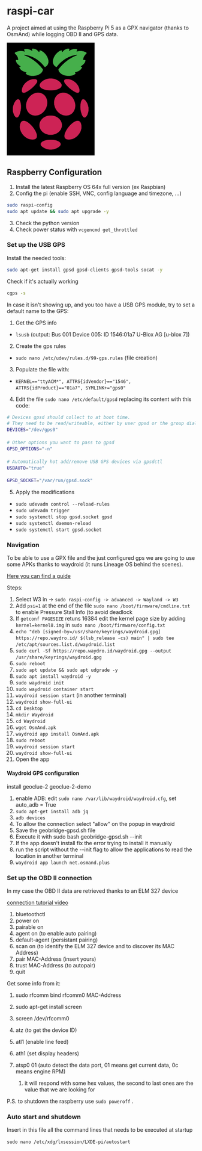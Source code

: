 # raspi-car

A project aimed at using the Raspberry Pi 5 as a GPX navigator (thanks to OsmAnd) while logging OBD II and GPS data.

![1755167269282](image/README/1755167269282.png)

## Raspberry Configuration

1. Install the latest Raspberry OS 64x full version (ex Raspbian)
2. Config the pi (enable SSH, VNC, config language and timezone, ...)

```bash
sudo raspi-config
sudo apt update && sudo apt upgrade -y
```

3. Check the python version
4. Check power status with `vcgencmd get_throttled`

### Set up the USB GPS

Install the needed tools:

```bash
sudo apt-get install gpsd gpsd-clients gpsd-tools socat -y
```

Check if it's actually working

```bash
cgps -s
```

In case it isn't showing up, and you too have a USB GPS module, try to set a default name to the GPS:

1) Get the GPS info

- `lsusb` (output: Bus 001 Device 005: ID 1546:01a7 U-Blox AG [u-blox 7])

2) Create the gps rules

- `sudo nano /etc/udev/rules.d/99-gps.rules` (file creation)

3) Populate the file with:

- `KERNEL=="ttyACM*", ATTRS{idVendor}=="1546", ATTRS{idProduct}=="01a7", SYMLINK+="gps0"`

4) Edit the file `sudo nano /etc/default/gpsd`  replacing its content with this code:

```bash
# Devices gpsd should collect to at boot time.
# They need to be read/writeable, either by user gpsd or the group dialout.
DEVICES="/dev/gps0"

# Other options you want to pass to gpsd
GPSD_OPTIONS="-n"

# Automatically hot add/remove USB GPS devices via gpsdctl
USBAUTO="true"

GPSD_SOCKET="/var/run/gpsd.sock"
```

5) Apply the modifications

- `sudo udevadm control --reload-rules`
- `sudo udevadm trigger`
- `sudo systemctl stop gpsd.socket gpsd `
- `sudo systemctl daemon-reload `
- `sudo systemctl start gpsd.socket`

### Navigation

To be able to use a GPX file and the just configured gps we are going to use some APKs thanks to waydroid (it runs Lineage OS behind the scenes).

[Here you can find a guide](https://www.xda-developers.com/run-android-apps-raspberry-pi-how/)

Steps:

1. Select W3 in -> `sudo raspi-config -> advanced -> Wayland -> W3`
2. Add `psi=1` at the end of the file `sudo nano /boot/firmware/cmdline.txt` to enable Pressure Stall Info (to avoid deadlock
3. If `getconf PAGESIZE` retuns 16384 edit the kernel page size by adding `kernel=kernel8.img` in `sudo nano /boot/firmware/config.txt`
4. `echo "deb [signed-by=/usr/share/keyrings/waydroid.gpg] https://repo.waydro.id/ $(lsb_release -cs) main" | sudo tee /etc/apt/sources.list.d/waydroid.list`
5. `sudo curl -Sf https://repo.waydro.id/waydroid.gpg --output /usr/share/keyrings/waydroid.gpg`
6. `sudo reboot`
7. `sudo apt update && sudo apt udgrade -y`
8. `sudo apt install waydroid -y`
9. `sudo waydroid init`
10. `sudo waydroid container start`
11. `waydroid session start` (in another terminal)
12. `waydroid show-full-ui`
13. `cd Desktop`
14. `mkdir Waydroid`
15. `cd Waydroid`
16. `wget OsmAnd.apk`
17. `waydroid app install OsmAnd.apk`
18. `sudo reboot`
19. `waydroid session start`
20. `waydroid show-full-ui`
21. Open the app

#### Waydroid GPS configuration

install geoclue-2 geoclue-2-demo

1) enable ADB: edit `sudo nano /var/lib/waydroid/waydroid.cfg`, set auto_adb = True
2) `sudo apt-get install adb jq`
3) `adb devices`
4) To allow the connection select "allow" on the popup in waydroid
5) Save the geobridge-gpsd.sh file
6) Execute it with sudo bash geobridge-gpsd.sh --init
7) If the app doesn't install fix the error trying to install it manually
8) run the script without the --init flag to allow the applications to read the location in another terminal
9) `waydroid app launch net.osmand.plus`


### Set up the OBD II connection

In my case the OBD II data are retrieved thanks to an ELM 327 device

[connection tutorial video](https://www.youtube.com/watch?v=DABytIdutKk)

1) bluetoothctl
2) power on
3) pairable on
4) agent on (to enable auto pairing)
5) default-agent (persistant pairing)
6) scan on (to identify the ELM 327 device and to discover its MAC Address)
7) pair MAC-Address (insert yours)
8) trust MAC-Address (to autopair)
9) quit

Get some info from it:

1) sudo rfcomm bind rfcomm0 MAC-Address
2) sudo apt-get install screen
3) screen /dev/rfcomm0
4) atz (to get the device ID)
5) atl1 (enable line feed)
6) ath1 (set display headers)
7) atsp0 01 (auto detect the data port, 01 means get current data, 0c means engine RPM)

   1) it will respond with some hex values, the second to last ones are the value that we are looking for


P.S. to shutdown the raspberry use `sudo poweroff` .

### Auto start and shutdown

Insert in this file all the command lines that needs to be executed at startup

`sudo nano /etc/xdg/lxsession/LXDE-pi/autostart`
